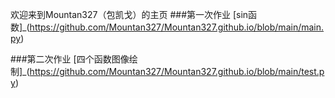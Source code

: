 欢迎来到Mountan327（包凯戈）的主页
###第一次作业
[sin函数]_(https://github.com/Mountan327/Mountan327.github.io/blob/main/main.py)

###第二次作业
[四个函数图像绘制]_(https://github.com/Mountan327/Mountan327.github.io/blob/main/test.py)

